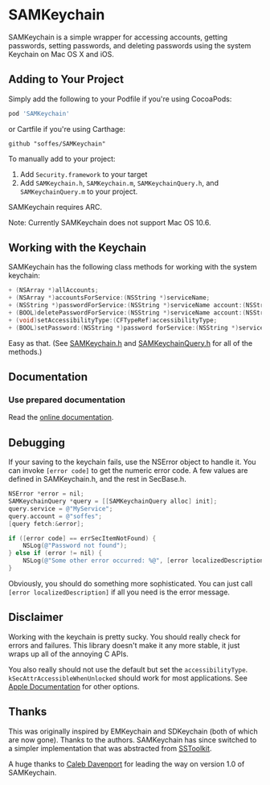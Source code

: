 # SAMKeychain

SAMKeychain is a simple wrapper for accessing accounts, getting passwords, setting passwords, and deleting passwords using the system Keychain on Mac OS X and iOS.

## Adding to Your Project

Simply add the following to your Podfile if you're using CocoaPods:

``` ruby
pod 'SAMKeychain'
```

or Cartfile if you're using Carthage:

```
github "soffes/SAMKeychain"
```

To manually add to your project:

1. Add `Security.framework` to your target
2. Add `SAMKeychain.h`, `SAMKeychain.m`, `SAMKeychainQuery.h`, and `SAMKeychainQuery.m` to your project.

SAMKeychain requires ARC.

Note: Currently SAMKeychain does not support Mac OS 10.6.

## Working with the Keychain

SAMKeychain has the following class methods for working with the system keychain:

```objective-c
+ (NSArray *)allAccounts;
+ (NSArray *)accountsForService:(NSString *)serviceName;
+ (NSString *)passwordForService:(NSString *)serviceName account:(NSString *)account;
+ (BOOL)deletePasswordForService:(NSString *)serviceName account:(NSString *)account;
+ (void)setAccessibilityType:(CFTypeRef)accessibilityType;
+ (BOOL)setPassword:(NSString *)password forService:(NSString *)serviceName account:(NSString *)account;
```

Easy as that. (See [SAMKeychain.h](https://github.com/soffes/samkeychain/blob/master/Sources/SAMKeychain.h) and [SAMKeychainQuery.h](https://github.com/soffes/samkeychain/blob/master/Sources/SAMKeychainQuery.h) for all of the methods.)


## Documentation

### Use prepared documentation

Read the [online documentation](http://cocoadocs.org/docsets/SAMKeychain).

## Debugging

If your saving to the keychain fails, use the NSError object to handle it. You can invoke `[error code]` to get the numeric error code. A few values are defined in SAMKeychain.h, and the rest in SecBase.h.

```objective-c
NSError *error = nil;
SAMKeychainQuery *query = [[SAMKeychainQuery alloc] init];
query.service = @"MyService";
query.account = @"soffes";
[query fetch:&error];

if ([error code] == errSecItemNotFound) {
    NSLog(@"Password not found");
} else if (error != nil) {
	NSLog(@"Some other error occurred: %@", [error localizedDescription]);
}
```

Obviously, you should do something more sophisticated. You can just call `[error localizedDescription]` if all you need is the error message.

## Disclaimer

Working with the keychain is pretty sucky. You should really check for errors and failures. This library doesn't make it any more stable, it just wraps up all of the annoying C APIs.

You also really should not use the default but set the `accessibilityType`.
`kSecAttrAccessibleWhenUnlocked` should work for most applications. See
[Apple Documentation](https://developer.apple.com/library/ios/DOCUMENTATION/Security/Reference/keychainservices/Reference/reference.html#//apple_ref/doc/constant_group/Keychain_Item_Accessibility_Constants)
for other options.

## Thanks

This was originally inspired by EMKeychain and SDKeychain (both of which are now gone). Thanks to the authors. SAMKeychain has since switched to a simpler implementation that was abstracted from [SSToolkit](http://sstoolk.it).

A huge thanks to [Caleb Davenport](https://github.com/calebd) for leading the way on version 1.0 of SAMKeychain.
